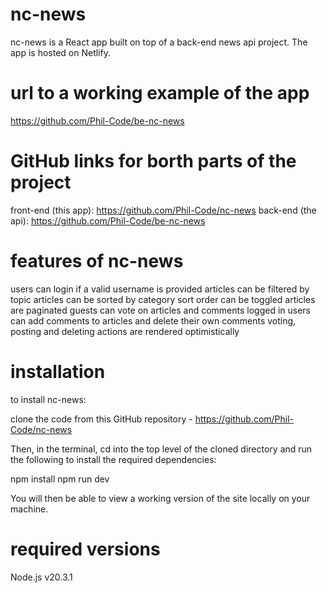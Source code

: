 # nc-news

nc-news is a React app built on top of a back-end news api project. The app is hosted on Netlify.

# url to a working example of the app

https://github.com/Phil-Code/be-nc-news 

# GitHub links for borth parts of the project

front-end (this app): https://github.com/Phil-Code/nc-news
back-end (the api): https://github.com/Phil-Code/be-nc-news

# features of nc-news

users can login if a valid username is provided
articles can be filtered by topic
articles can be sorted by category 
sort order can be toggled
articles are paginated
guests can vote on articles and comments
logged in users can add comments to articles and delete their own comments
voting, posting and deleting actions are rendered optimistically

# installation

to install nc-news:

clone the code from this GitHub repository - https://github.com/Phil-Code/nc-news 

Then, in the terminal, cd into the top level of the cloned directory and run the following to install the required dependencies:

npm install 
npm run dev

You will then be able to view a working version of the site locally on your machine.

# required versions

Node.js v20.3.1
